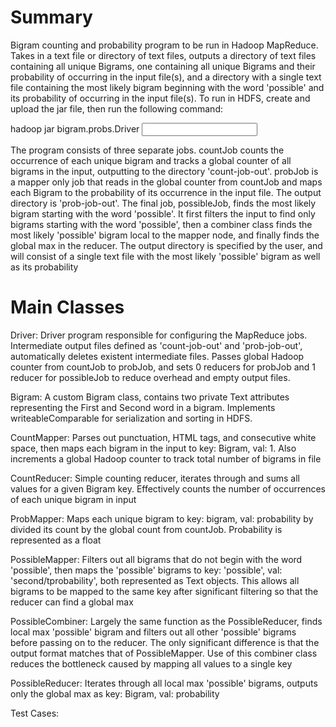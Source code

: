 # Summary
Bigram counting and probability program to be run in Hadoop MapReduce. Takes in a text file or directory of text files, outputs a directory of text files containing all unique Bigrams, one containing all unique Bigrams and their probability of occurring in the input file(s), and a directory with a single text file containing the most likely bigram beginning with the word 'possible' and its probability of occurring in the input file(s). To run in HDFS, create and upload the jar file, then run the following command:

hadoop jar <jar file> bigram.probs.Driver <input file> <output file>

The program consists of three separate jobs. countJob counts the occurrence of each unique bigram and tracks a global counter of all bigrams in the input, outputting to the directory 'count-job-out'. probJob is a mapper only job that reads in the global counter from countJob and maps each Bigram to the probability of its occurrence in the input file. The output directory is 'prob-job-out'. The final job, possibleJob, finds the most likely bigram starting with the word 'possible'. It first filters the input to find only bigrams starting with the word 'possible', then a combiner class finds the most likely 'possible' bigram local to the mapper node, and finally finds the global max in the reducer. The output directory is specified by the user, and will consist of a single text file with the most likely 'possible' bigram as well as its probability


# Main Classes

Driver:
Driver program responsible for configuring the MapReduce jobs. Intermediate output files defined as 'count-job-out' and 'prob-job-out', automatically deletes existent intermediate files. Passes global Hadoop counter from countJob to probJob, and sets 0 reducers for probJob and 1 reducer for possibleJob to reduce overhead and empty output files. 

Bigram:
A custom Bigram class, contains two private Text attributes representing the First and Second word in a bigram. Implements writeableComparable for serialization and sorting in HDFS. 

CountMapper:
Parses out punctuation, HTML tags, and consecutive white space, then maps each bigram in the input to key: Bigram, val: 1. Also increments a global Hadoop counter to track total number of bigrams in file

CountReducer:
Simple counting reducer, iterates through and sums all values for a given Bigram key. Effectively counts the number of occurrences of each unique bigram in input

ProbMapper:
Maps each unique bigram to key: bigram, val: probability by divided its count by the global count from countJob. Probability is represented as a float

PossibleMapper:
Filters out all bigrams that do not begin with the word 'possible', then maps the 'possible' bigrams to key: 'possible', val: 'second/tprobability', both represented as Text objects. This allows all bigrams to be mapped to the same key after significant filtering so that the reducer can find a global max

PossibleCombiner:
Largely the same function as the PossibleReducer, finds local max 'possible' bigram and filters out all other 'possible' bigrams before passing on to the reducer. The only significant difference is that the output format matches that of PossibleMapper. Use of this combiner class reduces the bottleneck caused by mapping all values to a single key

PossibleReducer:
Iterates through all local max 'possible' bigrams, outputs only the global max as key: Bigram, val: probability

Test Cases: